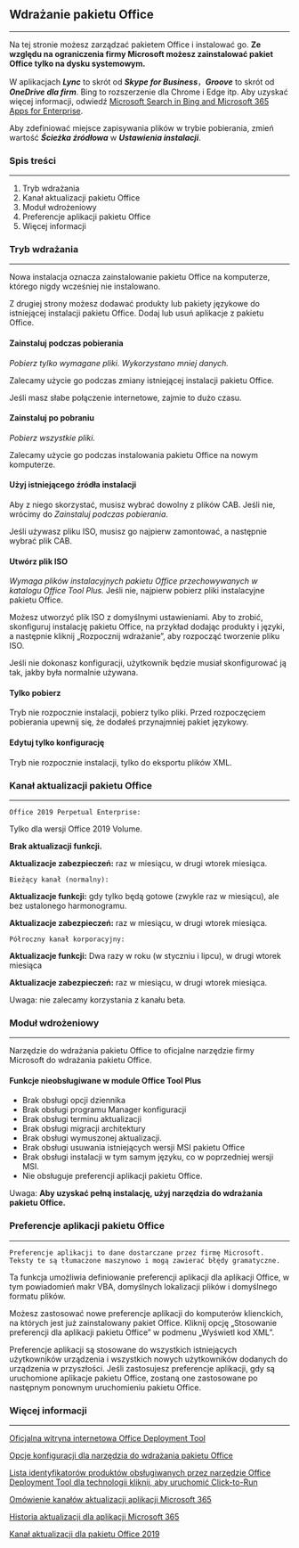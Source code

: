 ## Wdrażanie pakietu Office

---

Na tej stronie możesz zarządzać pakietem Office i instalować go. **Ze względu na ograniczenia firmy Microsoft możesz zainstalować pakiet Office tylko na dysku systemowym.**

W aplikacjach ***Lync*** to skrót od ***Skype for Business***，***Groove*** to skrót od ***OneDrive dla firm***. Bing to rozszerzenie dla Chrome i Edge itp. Aby uzyskać więcej informacji, odwiedź [Microsoft Search in Bing and Microsoft 365 Apps for Enterprise](https://docs.microsoft.com/pl-pl/deployoffice/microsoft-search-bing).

Aby zdefiniować miejsce zapisywania plików w trybie pobierania, zmień wartość ***Ścieżka źródłowa*** w ***Ustawienia instalacji***.

### Spis treści

---

1. Tryb wdrażania
2. Kanał aktualizacji pakietu Office
3. Moduł wdrożeniowy
4. Preferencje aplikacji pakietu Office
5. Więcej informacji

### Tryb wdrażania

---

Nowa instalacja oznacza zainstalowanie pakietu Office na komputerze, którego nigdy wcześniej nie instalowano.

Z drugiej strony możesz dodawać produkty lub pakiety językowe do istniejącej instalacji pakietu Office. Dodaj lub usuń aplikacje z pakietu Office.

#### Zainstaluj podczas pobierania

*Pobierz tylko wymagane pliki. Wykorzystano mniej danych.*

Zalecamy użycie go podczas zmiany istniejącej instalacji pakietu Office.

Jeśli masz słabe połączenie internetowe, zajmie to dużo czasu.

#### Zainstaluj po pobraniu

*Pobierz wszystkie pliki.*

Zalecamy użycie go podczas instalowania pakietu Office na nowym komputerze.

#### Użyj istniejącego źródła instalacji

Aby z niego skorzystać, musisz wybrać dowolny z plików CAB. Jeśli nie, wrócimy do *Zainstaluj podczas pobierania*.

Jeśli używasz pliku ISO, musisz go najpierw zamontować, a następnie wybrać plik CAB.

#### Utwórz plik ISO

*Wymaga plików instalacyjnych pakietu Office przechowywanych w katalogu Office Tool Plus.* Jeśli nie, najpierw pobierz pliki instalacyjne pakietu Office.

Możesz utworzyć plik ISO z domyślnymi ustawieniami. Aby to zrobić, skonfiguruj instalację pakietu Office, na przykład dodając produkty i języki, a następnie kliknij „Rozpocznij wdrażanie”, aby rozpocząć tworzenie pliku ISO.

Jeśli nie dokonasz konfiguracji, użytkownik będzie musiał skonfigurować ją tak, jakby była normalnie używana.

#### Tylko pobierz

Tryb nie rozpocznie instalacji, pobierz tylko pliki. Przed rozpoczęciem pobierania upewnij się, że dodałeś przynajmniej pakiet językowy.

#### Edytuj tylko konfigurację

Tryb nie rozpocznie instalacji, tylko do eksportu plików XML.

### Kanał aktualizacji pakietu Office

---

`Office 2019 Perpetual Enterprise:`

Tylko dla wersji Office 2019 Volume.

**Brak aktualizacji funkcji.**

**Aktualizacje zabezpieczeń:** raz w miesiącu, w drugi wtorek miesiąca.

`Bieżący kanał (normalny):`

**Aktualizacje funkcji:** gdy tylko będą gotowe (zwykle raz w miesiącu), ale bez ustalonego harmonogramu.

**Aktualizacje zabezpieczeń:** raz w miesiącu, w drugi wtorek miesiąca.

`Półroczny kanał korporacyjny:`

**Aktualizacje funkcji:** Dwa razy w roku (w styczniu i lipcu), w drugi wtorek miesiąca

**Aktualizacje zabezpieczeń:** raz w miesiącu, w drugi wtorek miesiąca.

Uwaga: nie zalecamy korzystania z kanału beta.

### Moduł wdrożeniowy

---

Narzędzie do wdrażania pakietu Office to oficjalne narzędzie firmy Microsoft do wdrażania pakietu Office.

#### Funkcje nieobsługiwane w module Office Tool Plus

- Brak obsługi opcji dziennika
- Brak obsługi programu Manager konfiguracji
- Brak obsługi terminu aktualizacji
- Brak obsługi migracji architektury
- Brak obsługi wymuszonej aktualizacji.
- Brak obsługi usuwania istniejących wersji MSI pakietu Office
- Brak obsługi instalacji w tym samym języku, co w poprzedniej wersji MSI.
- Nie obsługuje preferencji aplikacji pakietu Office.

Uwaga: **Aby uzyskać pełną instalację, użyj narzędzia do wdrażania pakietu Office.**

### Preferencje aplikacji pakietu Office

---

`Preferencje aplikacji to dane dostarczane przez firmę Microsoft. Teksty te są tłumaczone maszynowo i mogą zawierać błędy gramatyczne.`

Ta funkcja umożliwia definiowanie preferencji aplikacji dla aplikacji Office, w tym powiadomień makr VBA, domyślnych lokalizacji plików i domyślnego formatu plików.

Możesz zastosować nowe preferencje aplikacji do komputerów klienckich, na których jest już zainstalowany pakiet Office. Kliknij opcję „Stosowanie preferencji dla aplikacji pakietu Office” w podmenu „Wyświetl kod XML”.

Preferencje aplikacji są stosowane do wszystkich istniejących użytkowników urządzenia i wszystkich nowych użytkowników dodanych do urządzenia w przyszłości. Jeśli zastosujesz preferencje aplikacji, gdy są uruchomione aplikacje pakietu Office, zostaną one zastosowane po następnym ponownym uruchomieniu pakietu Office.

### Więcej informacji

---

[Oficjalna witryna internetowa Office Deployment Tool](https://aka.ms/ODT)

[Opcje konfiguracji dla narzędzia do wdrażania pakietu Office](https://docs.microsoft.com/pl-pl/DeployOffice/configuration-options-for-the-office-2016-deployment-tool)

[Lista identyfikatorów produktów obsługiwanych przez narzędzie Office Deployment Tool dla technologii kliknij, aby uruchomić Click-to-Run](https://docs.microsoft.com/en-us/office365/troubleshoot/installation/product-ids-supported-office-deployment-click-to-run)

[Omówienie kanałów aktualizacji aplikacji Microsoft 365](https://docs.microsoft.com/pl-pl/deployoffice/overview-update-channels)

[Historia aktualizacji dla aplikacji Microsoft 365](https://docs.microsoft.com/pl-pl/officeupdates/update-history-microsoft365-apps-by-date)

[Kanał aktualizacji dla pakietu Office 2019](https://docs.microsoft.com/pl-pl/DeployOffice/office2019/update#update-channel-for-office-2019)
